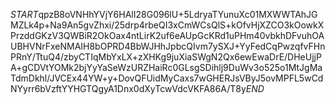 $START$qpzB8oVNHhYVjY6HAlI28G096lU+5LdryaTYunuXc01MXWWTAhJGMZLk4p+Na9An5gvZhxi/25drp4rbeQI3xCmWCsQlS+kOfvHjXZCO3kOowkXPrzddGKzV3QWBiR2OkOax4ntLirK2uf6eAUpGcKRd1uPHm40vbkhDFvuhOAUBHVNrFxeNMAIH8bOPRD4BbWJHhJpbcQIvm7ySXJ+YyFedCqPwzqfvFHnPRnY/TtuQ4/zbyCTIqMbYxLX+zXHKg9juXiaSWgN2Qx6ewEwaDrE/DHeUjjPA+gCDVtYOMk2bjYyYaSeWzURZHaiRc0GLsgSDihlj9DuWv3o525o1MtJgMaTdmDkhl/JVCEx44YW+y+DovQFUidMyCaxs7wGHERJsVByJ5ovMPFL5wCdNYyrr6bVzftYYHGTQgyA1Dnx0dXyTcwVdcVKFA86A/T8y$END$